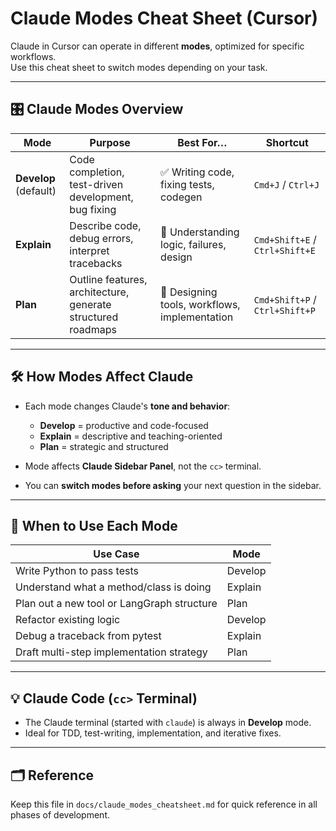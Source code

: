 # Claude Modes Cheat Sheet (Cursor)

Claude in Cursor can operate in different **modes**, optimized for specific workflows.  
Use this cheat sheet to switch modes depending on your task.

---

## 🎛️ Claude Modes Overview

| Mode       | Purpose                                                             | Best For…                                   | Shortcut              |
|------------|---------------------------------------------------------------------|----------------------------------------------|------------------------|
| **Develop** (default) | Code completion, test-driven development, bug fixing              | ✅ Writing code, fixing tests, codegen         | `Cmd+J` / `Ctrl+J`     |
| **Explain**          | Describe code, debug errors, interpret tracebacks                | 🧠 Understanding logic, failures, design       | `Cmd+Shift+E` / `Ctrl+Shift+E` |
| **Plan**             | Outline features, architecture, generate structured roadmaps     | 🧭 Designing tools, workflows, implementation  | `Cmd+Shift+P` / `Ctrl+Shift+P` |

---

## 🛠️ How Modes Affect Claude

- Each mode changes Claude's **tone and behavior**:
  - **Develop** = productive and code-focused
  - **Explain** = descriptive and teaching-oriented
  - **Plan** = strategic and structured

- Mode affects **Claude Sidebar Panel**, not the `cc>` terminal.
- You can **switch modes before asking** your next question in the sidebar.

---

## 📍 When to Use Each Mode

| Use Case                                    | Mode      |
|---------------------------------------------|-----------|
| Write Python to pass tests                  | Develop   |
| Understand what a method/class is doing     | Explain   |
| Plan out a new tool or LangGraph structure  | Plan      |
| Refactor existing logic                     | Develop   |
| Debug a traceback from pytest               | Explain   |
| Draft multi-step implementation strategy    | Plan      |

---

## 💡 Claude Code (`cc>` Terminal)

- The Claude terminal (started with `claude`) is always in **Develop** mode.
- Ideal for TDD, test-writing, implementation, and iterative fixes.

---

## 🗂️ Reference

Keep this file in `docs/claude_modes_cheatsheet.md` for quick reference in all phases of development.

